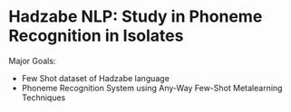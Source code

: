 # Hadzabe NLP: Study in Phoneme Recognition in Isolates #

Major Goals:

- Few Shot dataset of Hadzabe language
- Phoneme Recognition System using Any-Way Few-Shot Metalearning Techniques

